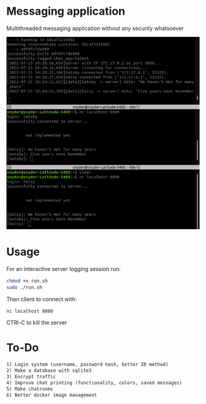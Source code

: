 # Messaging application

Multithreaded messaging application without any security whatsoever

![Example](server_running.png)

# Usage

For an interactive server logging session run:
```bash
chmod +x run.sh
sudo ./run.sh
```
Then client to connect with:
```bash
nc localhost 8080
```
CTRl-C to kill the server

# To-Do
    1) Login system (username, password hash, better ID method)
    2) Make a database with sqlite3
    3) Encrypt traffic
    4) Improve chat printing (functionality, colors, saved messages)
    5) Make chatrooms
    6) Better docker image management

